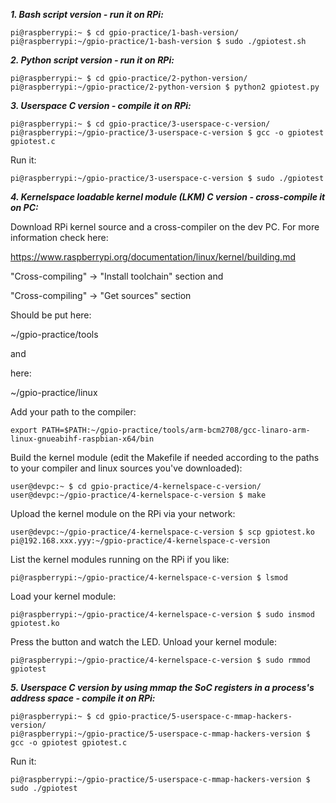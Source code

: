 
***1. Bash script version - run it on RPi:***
```
pi@raspberrypi:~ $ cd gpio-practice/1-bash-version/  
pi@raspberrypi:~/gpio-practice/1-bash-version $ sudo ./gpiotest.sh
```



***2. Python script version - run it on RPi:***
```
pi@raspberrypi:~ $ cd gpio-practice/2-python-version/  
pi@raspberrypi:~/gpio-practice/2-python-version $ python2 gpiotest.py
```



***3. Userspace C version - compile it on RPi:***
```
pi@raspberrypi:~ $ cd gpio-practice/3-userspace-c-version/  
pi@raspberrypi:~/gpio-practice/3-userspace-c-version $ gcc -o gpiotest gpiotest.c
```
Run it:
```
pi@raspberrypi:~/gpio-practice/3-userspace-c-version $ sudo ./gpiotest
```



***4. Kernelspace loadable kernel module (LKM) C version - cross-compile it on PC:***

Download RPi kernel source and a cross-compiler on the dev PC. For more information check here:

https://www.raspberrypi.org/documentation/linux/kernel/building.md

"Cross-compiling" -> "Install toolchain" section and

"Cross-compiling" -> "Get sources" section

Should be put here:

~/gpio-practice/tools

and

here:

~/gpio-practice/linux

Add your path to the compiler:
```
export PATH=$PATH:~/gpio-practice/tools/arm-bcm2708/gcc-linaro-arm-linux-gnueabihf-raspbian-x64/bin
```
Build the kernel module (edit the Makefile if needed according to the paths to your compiler and linux sources you've downloaded):
```
user@devpc:~ $ cd gpio-practice/4-kernelspace-c-version/  
user@devpc:~/gpio-practice/4-kernelspace-c-version $ make
```
Upload the kernel module on the RPi via your network:
```
user@devpc:~/gpio-practice/4-kernelspace-c-version $ scp gpiotest.ko pi@192.168.xxx.yyy:~/gpio-practice/4-kernelspace-c-version
```
List the kernel modules running on the RPi if you like:
```
pi@raspberrypi:~/gpio-practice/4-kernelspace-c-version $ lsmod
```
Load your kernel module:
```
pi@raspberrypi:~/gpio-practice/4-kernelspace-c-version $ sudo insmod gpiotest.ko
```
Press the button and watch the LED.
Unload your kernel module:
```
pi@raspberrypi:~/gpio-practice/4-kernelspace-c-version $ sudo rmmod gpiotest
```



***5. Userspace C version by using mmap the SoC registers in a process's address space - compile it on RPi:***
```
pi@raspberrypi:~ $ cd gpio-practice/5-userspace-c-mmap-hackers-version/  
pi@raspberrypi:~/gpio-practice/5-userspace-c-mmap-hackers-version $ gcc -o gpiotest gpiotest.c
```
Run it:
```
pi@raspberrypi:~/gpio-practice/5-userspace-c-mmap-hackers-version $ sudo ./gpiotest
```


